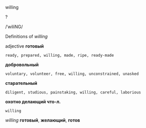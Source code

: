 willing

?

/ˈwiliNG/

Definitions of _willing_

adjective
**готовый**

    ready, prepared, willing, made, ripe, ready-made
**добровольный**

    voluntary, volunteer, free, willing, unconstrained, unasked
**старательный**

    diligent, studious, painstaking, willing, careful, laborious
**охотно делающий что-л.**

    willing

_willing_
**готовый**, **желающий**, **готов**